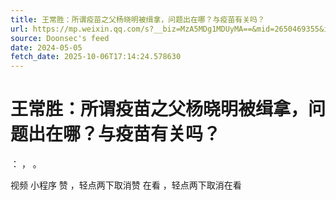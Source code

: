 ```yaml
---
title: 王常胜：所谓疫苗之父杨晓明被缉拿，问题出在哪？与疫苗有关吗？
url: https://mp.weixin.qq.com/s?__biz=MzA5MDg1MDUyMA==&mid=2650469355&idx=2&sn=f5e276da25bd1ed9bf95eebc804b333e
source: Doonsec's feed
date: 2024-05-05
fetch_date: 2025-10-06T17:14:24.578630
---
```


# 王常胜：所谓疫苗之父杨晓明被缉拿，问题出在哪？与疫苗有关吗？

：
，
。

视频
小程序
赞
，轻点两下取消赞
在看
，轻点两下取消在看